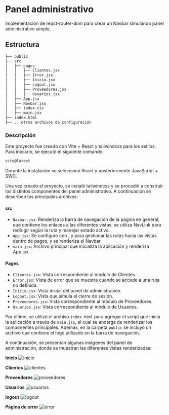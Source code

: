 # Panel administrativo

Implementación de react-router-dom para crear un Navbar simulando panel administrativo simple.

## Estructura
```bash
├── public
├── src
│   ├── pages
│   │   ├── Clientes.jsx
│   │   ├── Error.jsx
│   │   ├── Inicio.jsx
│   │   ├── Logout.jsx
│   │   ├── Proveedores.jsx
│   │   ├── Usuarios.jsx
│   ├── App.jsx
│   ├── Navbar.jsx
│   ├── index.css
│   ├── main.jsx
├── index.html
├── ...otros archivos de configuración
```

### Descripción 
Este proyecto fue creado con Vite + React y tailwindcss para los estilos. Para iniciarlo, se ejecutó el siguiente comando:

```bash
vite@latest
```
Durante la instalación se seleccionó React y posteriormente JavaScript + SWC.

Una vez creado el proyecto, se instaló tailwindcss y se procedió a construir los distintos componentes del panel administrativo. A continuación se describen los principales archivos:

#### src
- `Navbar.jsx`: Renderiza la barra de navegación de la página en general, que contiene los enlaces a las diferentes vistas, se utiliza NavLink para redirigir según la ruta y manejar estado activo.
- `App.jsx`: Se configuró con <BrowserRouter>, <Routes> y <Route> para gestionar las rutas hacia las vistas dentro de pages, y se renderiza el Navbar.
- `main.jsx`:  Archivo principal que inicializa la aplicación y renderiza App.jsx.

#### Pages
- `Clientes.jsx`: Vista correspondiente al módulo de Clientes.
- `Error.jsx`: Vista de error que se muestra cuando se accede a una ruta no definida.
- `Inicio.jsx`: Vista inicial del panel de administración.
- `Logout.jsx`: Vista que simula el cierre de sesión.
- `Proveedores.jsx`: Vista correspondiente al módulo de Proveedores.
- `Usuarios.jsx`: Vista correspondiente al módulo de Usuarios.

Por último, se utilizó el archivo `index.html` para agregar el script que inicia la aplicación a través de `main.jsx`, el cual se encarga de renderizar los componentes principales. Además, en la carpeta `public` se incluyó un archivo que contiene el logo utilizado en la barra de navegación.

A continuación, se presentan algunas imágenes del panel de administración, donde se muestran las diferentes vistas renderizadas:


**Inicio**
![inicio](https://github.com/user-attachments/assets/f2a65d06-2e18-4407-8774-d166d59acdf5)


**Clientes**
![clientes](https://github.com/user-attachments/assets/269c3e90-0786-4469-8df1-4816a06a1175)


**Proveedores**
![proveedores](https://github.com/user-attachments/assets/d1d7778e-2942-48cc-8b6a-b15048248db7)


**Usuarios**
![usuarios](https://github.com/user-attachments/assets/8ab00738-8c49-405f-b76b-3c16d024d151)


**logout**
![logout](https://github.com/user-attachments/assets/95356d17-bab7-4d0e-bd57-b4b30fe153c1)


**Página de error**
![error](https://github.com/user-attachments/assets/2d3bef2f-8482-45b2-98d9-6fb19a3b5dad)



